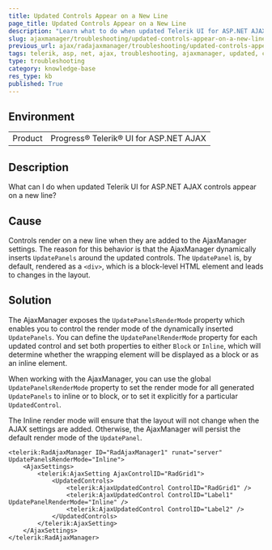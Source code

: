 ```yaml
---
title: Updated Controls Appear on a New Line
page_title: Updated Controls Appear on a New Line
description: "Learn what to do when updated Telerik UI for ASP.NET AJAX controls appear on a new line."
slug: ajaxmanager/troubleshooting/updated-controls-appear-on-a-new-line
previous_url: ajax/radajaxmanager/troubleshooting/updated-controls-appear-on-a-new-line, controls/ajaxmanager/troubleshooting/updated-controls-appear-on-a-new-line
tags: telerik, asp, net, ajax, troubleshooting, ajaxmanager, updated, controls, appear, on, new, lines
type: troubleshooting
category: knowledge-base
res_type: kb
published: True
---
```


## Environment

<table>
	<tbody>
		<tr>
			<td>Product</td>
			<td>Progress® Telerik® UI for ASP.NET AJAX</td>
		</tr>
	</tbody>
</table>

## Description

What can I do when updated Telerik UI for ASP.NET AJAX controls appear on a new line?

## Cause

Controls render on a new line when they are added to the AjaxManager settings. The reason for this behavior is that the AjaxManager dynamically inserts `UpdatePanels` around the updated controls. The `UpdatePanel` is, by default, rendered as a `<div>`, which is a block-level HTML element and leads to changes in the layout.

## Solution

The AjaxManager exposes the `UpdatePanelsRenderMode` property which enables you to control the render mode of the dynamically inserted `UpdatePanels`. You can define the `UpdatePanelRenderMode` property for each updated control and set both properties to either `Block` or `Inline`, which will determine whether the wrapping element will be displayed as a block or as an inline element.

When working with the AjaxManager, you can use the global `UpdatePanelsRenderMode` property to set the render mode for all generated `UpdatePanels` to inline or to block, or to set it explicitly for a particular `UpdatedControl`.

The Inline render mode will ensure that the layout will not change when the AJAX settings are added. Otherwise, the AjaxManager will persist the default render mode of the `UpdatePanel`.

````ASP.NET
<telerik:RadAjaxManager ID="RadAjaxManager1" runat="server" UpdatePanelsRenderMode="Inline">
    <AjaxSettings>
        <telerik:AjaxSetting AjaxControlID="RadGrid1">
            <UpdatedControls>
                <telerik:AjaxUpdatedControl ControlID="RadGrid1" />
                <telerik:AjaxUpdatedControl ControlID="Label1" UpdatePanelRenderMode="Inline" />
                <telerik:AjaxUpdatedControl ControlID="Label2" />
            </UpdatedControls>
        </telerik:AjaxSetting>
    </AjaxSettings>
</telerik:RadAjaxManager>
````


